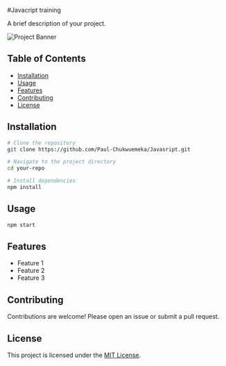 #Javacript training

A brief description of your project.

![Project Banner](picsum.photos/600/600)


## Table of Contents

- [Installation](#installation)
- [Usage](#usage)
- [Features](#features)
- [Contributing](#contributing)
- [License](#license)

## Installation

```bash
# Clone the repository
git clone https://github.com/Paul-Chukwuemeka/Javasript.git

# Navigate to the project directory
cd your-repo

# Install dependencies
npm install
```

## Usage

```bash
npm start
```

## Features

- Feature 1
- Feature 2
- Feature 3

## Contributing

Contributions are welcome! Please open an issue or submit a pull request.

## License

This project is licensed under the [MIT License](LICENSE).